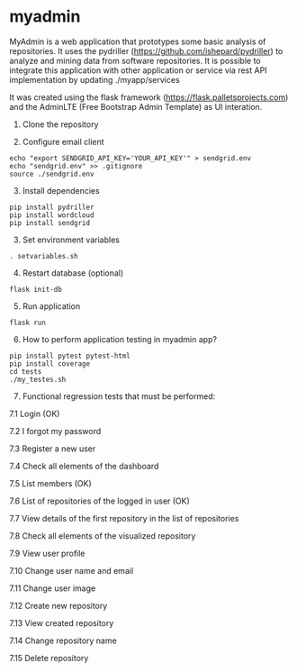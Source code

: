 # myadmin

MyAdmin is a web application that prototypes some basic analysis of repositories. It uses the pydriller (https://github.com/ishepard/pydriller) to analyze and mining data from software repositories. It is possible to integrate this application with other application or service via rest API implementation by updating ./myapp/services

It was created using the flask framework (https://flask.palletsprojects.com) and the AdminLTE (Free Bootstrap Admin Template) as UI interation.

1. Clone the repository

2. Configure email client
```
echo "export SENDGRID_API_KEY='YOUR_API_KEY'" > sendgrid.env
echo "sendgrid.env" >> .gitignore
source ./sendgrid.env
```

3. Install dependencies
```
pip install pydriller
pip install wordcloud
pip install sendgrid
```
3. Set environment variables
```
. setvariables.sh
```

4. Restart database (optional)
```
flask init-db
```

5. Run application
```
flask run
```

6. How to perform application testing in myadmin app?
```
pip install pytest pytest-html
pip install coverage
cd tests
./my_testes.sh
```

7. Functional regression tests that must be performed:

7.1 Login (OK)

7.2 I forgot my password

7.3 Register a new user

7.4 Check all elements of the dashboard

7.5 List members (OK)

7.6 List of repositories of the logged in user (OK)

7.7 View details of the first repository in the list of repositories

7.8 Check all elements of the visualized repository

7.9 View user profile

7.10 Change user name and email

7.11 Change user image

7.12 Create new repository

7.13 View created repository

7.14 Change repository name

7.15 Delete repository
